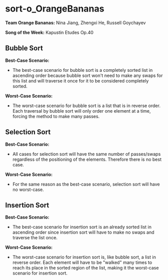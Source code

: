 # sort-o_OrangeBananas
**Team Orange Bananas:** Nina Jiang, Zhengxi He, Russell Goychayev

**Song of the Week:** Kapustin Etudes Op.40


## Bubble Sort
**Best-Case Scenario:**
* The best-case scenario for bubble sort is a completely sorted list in ascending order because bubble sort won't need to make any swaps for this list and will traverse it once for it to be considered completely sorted.

**Worst-Case Scenario:**
* The worst-case scenario for bubble sort is a list that is in reverse order. Each traversal by bubble sort will only order one element at a time, forcing the method to make many passes.

## Selection Sort
**Best-Case Scenario:**
* All cases for selection sort will have the same number of passes/swaps regardless of the positioning of the elements. Therefore there is no best case.

**Worst-Case Scenario:**
* For the same reason as the best-case scenario, selection sort will have no worst-case.

## Insertion Sort
**Best-Case Scenario:**
* The best-case scenario for insertion sort is an already sorted list in ascending order since insertion sort will have to make no swaps and traverse the list once.

**Worst-Case Scenario:**
* The worst-case scenario for insertion sort is, like bubble sort, a list in reverse order. Each element will have to be "walked" many times to reach its place in the sorted region of the list, making it the worst-case scenario for insertion sort.
